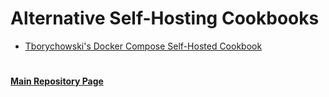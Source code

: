 
# Alternative Self-Hosting Cookbooks

* [Tborychowski's Docker Compose Self-Hosted Cookbook](https://github.com/tborychowski/self-hosted-cookbook)

#
#### [Main Repository Page](https://github.com/mycroftwilde/portainer_templates)
